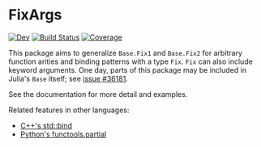 # FixArgs

[![Dev](https://img.shields.io/badge/docs-dev-blue.svg)](https://goretkin.github.io/FixArgs.jl/dev)
[![Build Status](https://github.com/goretkin/FixArgs.jl/workflows/CI/badge.svg)](https://github.com/goretkin/FixArgs.jl/actions)
[![Coverage](https://codecov.io/gh/goretkin/FixArgs.jl/branch/main/graph/badge.svg)](https://codecov.io/gh/goretkin/FixArgs.jl)

This package aims to generalize `Base.Fix1` and `Base.Fix2` for arbitrary function arities and binding patterns with a type `Fix`.
`Fix` can also include keyword arguments.
One day, parts of this package may be included in Julia's `Base` itself; see [issue #36181](https://github.com/JuliaLang/julia/issues/36181).

See the documentation for more detail and examples.

Related features in other languages:
- [C++'s std::bind](https://en.cppreference.com/w/cpp/utility/functional/bind)
- [Python's functools.partial](https://docs.python.org/3/library/functools.html#functools.partial)
